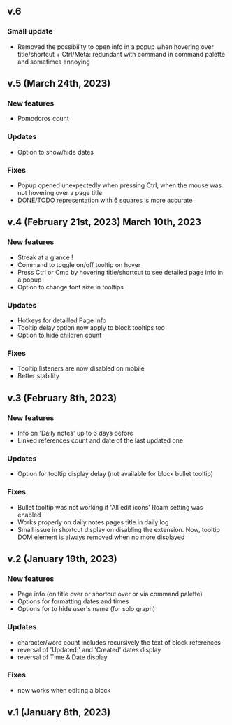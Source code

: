 ## v.6
### Small update
  - Removed the possibility to open info in a popup when hovering over title/shortcut + Ctrl/Meta: redundant with command in command palette and sometimes annoying

## v.5 (March 24th, 2023)
### New features
  - Pomodoros count
### Updates
  - Option to show/hide dates
### Fixes
  - Popup opened unexpectedly when pressing Ctrl, when the mouse was not hovering over a page title
  - DONE/TODO representation with 6 squares is more accurate

## v.4 (February 21st, 2023) March 10th, 2023
### New features
  - Streak at a glance !
  - Command to toggle on/off tooltip on hover
  - Press Ctrl or Cmd by hovering title/shortcut to see detailed page info in a popup
  - Option to change font size in tooltips
### Updates
  - Hotkeys for detailled Page info
  - Tooltip delay option now apply to block tooltips too
  - Option to hide children count
### Fixes
  - Tooltip listeners are now disabled on mobile
  - Better stability

## v.3 (February 8th, 2023)
### New features
  - Info on 'Daily notes' up to 6 days before
  - Linked references count and date of the last updated one
### Updates
  - Option for tooltip display delay (not available for block bullet tooltip)
### Fixes
  - Bullet tooltip was not working if 'All edit icons' Roam setting was enabled
  - Works properly on daily notes pages title in daily log
  - Small issue in shortcut display on disabling the extension. Now, tooltip DOM element is always removed when no more displayed

## v.2 (January 19th, 2023)
### New features
  - Page info (on title over or shortcut over or via command palette)
  - Options for formatting dates and times
  - Options for to hide user's name (for solo graph)
### Updates
  - character/word count includes recursively the text of block references
  - reversal of 'Updated:' and 'Created' dates display
  - reversal of Time & Date display
### Fixes
  - now works when editing a block

## v.1 (January 8th, 2023)
